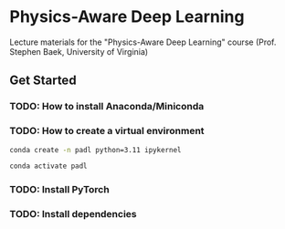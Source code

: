 # Physics-Aware Deep Learning
Lecture materials for the "Physics-Aware Deep Learning" course (Prof. Stephen Baek, University of Virginia)

## Get Started

### TODO: How to install Anaconda/Miniconda

### TODO: How to create a virtual environment
```bash
conda create -n padl python=3.11 ipykernel
```

```bash
conda activate padl
```

### TODO: Install PyTorch


### TODO: Install dependencies
```bash

```